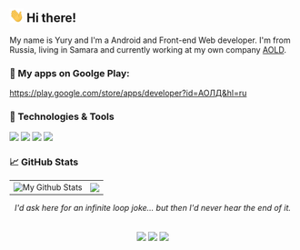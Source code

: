 
## <img src="https://raw.githubusercontent.com/redhead1999/redhead1999/main/wave.gif" width="25px"> Hi there! 


My name is Yury and I'm a Android and Front-end Web developer. I'm from Russia, living in Samara and currently working at my own company [AOLD](http://www.aold.ru/).


### 💼 My apps on Goolge Play:

https://play.google.com/store/apps/developer?id=АОЛД&hl=ru


### 🔧 Technologies & Tools

![](https://img.shields.io/badge/OS-Windows-informational?style=flat-square&logo=windows&logoColor=white&color=5194f0&bgcolor=110d17)
![](https://img.shields.io/badge/Mobile-Android-informational?style=flat-square&logo=Android&logoColor=white&color=#00FF00&bgcolor=#00FF00)
![](https://img.shields.io/badge/Editor-VS%20Code-informational?style=flat-square&logo=visual-studio-code&logoColor=white&color=5194f0)
![](https://img.shields.io/badge/Code-JavaScript-informational?style=flat-square&logo=javascript&logoColor=#FFFF00&color=#FFFF00)

### 📈 GitHub Stats

<p align="center">
  <table>
  <tr>
      <td><img align="center"  src="https://github-readme-stats.vercel.app/api?username=redhead1999&include_all_commits=true&count_private=true&show_icons=true&line_height=20&title_color=7A7ADB&icon_color=2234AE&text_color=D3D3D3&bg_color=0,000000,130F40" alt="My Github Stats"></td>
      <td><img align ="center" width="500px" src="https://github-readme-stats.vercel.app/api/top-langs/?username=redhead1999&hide=html&layout=compact&hide_border=true&hide_title=true&theme=dark&icon_color=5194f0&bg_color=0d1117" /></td>
  </tr>   
</table>
</p>

<p align="center">
  <i>I'd ask here for an infinite loop joke...
but then I'd never hear the end of it.</i>
   <br>
   <br>
<br>	
<a target="_blank" href="https://vk.com/redheadprogrammer"><img src="https://img.shields.io/badge/-VK-0077B5?style=for-the-badge&logo=VK&logoColor=white"></img></a>
<a target="_blank" href="https://www.instagram.com/tea_and_it/"><img src="https://img.shields.io/badge/-Instagram-8a3ab9?style=for-the-badge&logo=Instagram&logoColor=white"></img></a>
<a target="_blank" href="t70052@gmail.com"><img src="https://img.shields.io/badge/-Gmail-D14836?style=for-the-badge&logo=Gmail&logoColor=white"></img></a>
<br>
</p>


